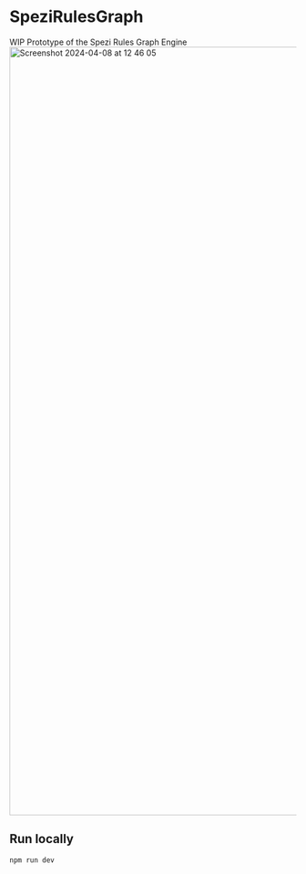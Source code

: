 # SpeziRulesGraph
WIP Prototype of the Spezi Rules Graph Engine
<img width="1349" alt="Screenshot 2024-04-08 at 12 46 05" src="https://github.com/StanfordSpezi/SpeziRulesGraph/assets/33159293/87da3a51-cc9a-46aa-af7f-19f9181c8cec">

## Run locally
```npm run dev```

